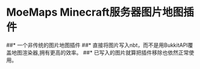 # MoeMaps Minecraft服务器图片地图插件
##* 一个非传统的图片地图插件
##* 直接将图片写入nbt，而不是用BukkitAPI覆盖地图渲染器,拥有更高的效率。
##* 已写入的图片就算把插件移除也依然正常使用。



